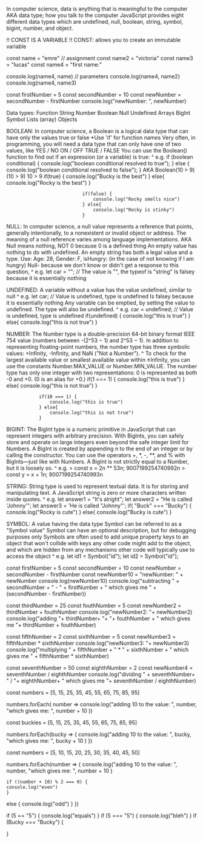 In computer science, data is anything that is meaningful to the computer 
    AKA data type; how you talk to the computer
JavaScript provides eight different data types which are undefined, null, boolean, string, symbol, bigint, number, and object.

!! CONST IS A VARIABLE !!
    CONST:
    allows you to create an immutable variable





const name = "emre" // assignment
const name2 = "victoria"
const name3 = "lucas"
const name4 = "first name:"

console.log(name4, name) // parameters
console.log(name4, name2)
console.log(name4, name3) 

const firstNumber = 5
const secondNumber = 10
const newNumber = secondNumber - firstNumber
console.log("newNumber: ", newNumber)



Data types:
Function
String
Number
Boolean
Null
Undefined
Arrays
BigInt
Symbol
Lists (array)
Objects


BOOLEAN:
In computer science, a Boolean is a logical data type that can have only the values true or false
*Use 'if' for function names
Very often, in programming, you will need a data type that can only have one of two values, like
                    YES / NO
                    ON / OFF
                    TRUE / FALSE
You can use the Boolean() function to find out if an expression (or a variable) is true:
    ^ e.g.
    if (boolean conditional) {
        console.log("boolean conditional resolved to true");
    } else {
        console.log("boolean conditional resolved to false");
    }
AKA
    Boolean(10 > 9)
    (10 > 9)
    10 > 9
                                if(true) {
                                    console.log("Bucky is the best")
                                } else{
                                    console.log("Rocky is the best")
                                }
    
                                if(false) {
                                    console.log("Rocky smells nice")
                                } else{
                                    console.log("Rocky is stinky")
                                }







NULL:
In computer science, a null value represents a reference that points, generally intentionally, to a nonexistent or invalid object or address. The meaning of a null reference varies among language implementations. AKA Null means nothing, NOT 0 because 0 is a defined thing
An empty value has nothing to do with undefined.
An empty string has both a legal value and a type.
Use: Age: 28, Gender: F, isHungry: (in the case of not knowing if I am hungry) Null- because we don't know or didn't get a response to this question,
    ^ e.g. 
    let car = "";    // The value is "", the typeof is "string"
Is falsey because it is essentially nothing








UNDEFINED: 
A variable without a value has the value undefined, similar to null
    ^ e.g.
    let car;    // Value is undefined, type is undefined
Is falsey because it is essentially nothing
Any variable can be emptied, by setting the value to undefined. The type will also be undefined.
    ^ e.g.
    car = undefined;    // Value is undefined, type is undefined
                if(undefined) {
                    console.log("this is true")
                } else{
                    console.log("this is not true")
                }











NUMBER:
The Number type is a double-precision 64-bit binary format IEEE 754 value (numbers between -(2^53 − 1) and 2^53 − 1). 
In addition to representing floating-point numbers, the number type has three symbolic values: +Infinity, -Infinity, and NaN ("Not a Number").
    ^ To check for the largest available value or smallest available value within ±Infinity, you can use the constants Number.MAX_VALUE or Number.MIN_VALUE.
The number type has only one integer with two representations: 0 is represented as both -0 and +0. (0 is an alias for +0.)
                if(1 === 1) {
                    console.log("this is true")
                } else{
                    console.log("this is not true")
                }
    
                if(10 === 1) {
                    console.log("this is true")
                } else{
                    console.log("this is not true")
                }










BIGINT:
The BigInt type is a numeric primitive in JavaScript that can represent integers with arbitrary precision. With BigInts, you can safely store and operate on large integers even beyond the safe integer limit for Numbers.
A BigInt is created by appending n to the end of an integer or by calling the constructor.
You can use the operators +, *, -, **, and % with BigInts—just like with Numbers. A BigInt is not strictly equal to a Number, but it is loosely so.
    ^ e.g. > const x = 2n ** 53n;
            9007199254740992n
            > const y = x + 1n;
            9007199254740993n











        

STRING:
String type is used to represent textual data. It is for storing and manipulating text. A JavaScript string is zero or more characters written inside quotes.
    ^ e.g. 
    let answer1 = "It's alright";
    let answer2 = "He is called 'Johnny'";
    let answer3 = 'He is called "Johnny"';
                if( "Buck" === "Bucky") {
                    console.log("Rocky is cute")
                } else{
                    console.log("Bucky is cute")
                }












SYMBOL:
A value having the data type Symbol can be referred to as a "Symbol value"
Symbol can have an optional description, but for debugging purposes only
Symbols are often used to add unique property keys to an object that won't collide with keys any other code might add to the object, and which are hidden from any mechanisms other code will typically use to access the object
    ^ e.g.
    let id1 = Symbol("id");
    let id2 = Symbol("id");









const firstNumber = 5
const secondNumber = 10
const newNumber = secondNumber - firstNumber
const newNumber10 = "newNumber: " + newNumber
console.log(newNumber10)
console.log("subtracting " + secondNumber + " - " + firstNumber + " which gives me " + (secondNumber - firstNumber))

const thirdNumber = 25
const fouthNumber = 5
const newNumber2 = thirdNumber + fouthNumber
console.log("newNumber2: "+ newNumber2)
console.log("adding "+ thirdNumber+ "+ "+ fouthNumber + " which gives me "+ thirdNumber + fouthNumber)

const fifthNumber = 2
const sixthNumber = 5
const newNumber3 = fifthNumber * sixthNumber
console.log("newNumber3: "+ newNumber3)
console.log("multiplying " + fifthNumber + " * " + sixthNumber + " which gives me " + fifthNumber * sixthNumber)

const seventhNumber = 50
const eighthNumber = 2
const newNumber4 = seventhNumber / eighthNumber
console.log("dividing " + seventhNumber+ " / "+ eighthNumber+ " which gives me "+ seventhNumber / eighthNumber)










const numbers = [5, 15, 25, 35, 45, 55, 65, 75, 85, 95]

numbers.forEach( number => 
console.log("adding 10 to the value: ", number, "which gives me: ", number + 10 ))

const buckies = [5, 15, 25, 35, 45, 55, 65, 75, 85, 95]

numbers.forEach(bucky => {
	console.log("adding 10 to the value: ", bucky, "which gives me: ", bucky + 10 )
})










const numbers = [5, 10, 15, 20, 25, 30, 35, 40, 45, 50]

numbers.forEach(number => {
	console.log("adding 10 to the value: ", number, "which gives me: ", number + 10 )
 
	if ((number + 10) % 2 === 0) {
    console.log("even")
	} 
  else {
    console.log("odd")
	}
})
     
if (5 == "5") {
	console.log("equals")
}
if (5 === "5") {
	console.log("bleh")
}
if (Bucky === "Bucky") {
	
}
